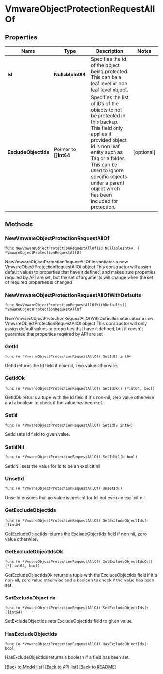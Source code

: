 # VmwareObjectProtectionRequestAllOf

## Properties

Name | Type | Description | Notes
------------ | ------------- | ------------- | -------------
**Id** | **NullableInt64** | Specifies the id of the object being protected. This can be a leaf level or non leaf level object. | 
**ExcludeObjectIds** | Pointer to **[]int64** | Specifies the list of IDs of the objects to not be protected in this backup. This field only applies if provided object id is non leaf entity such as Tag or a folder. This can be used to ignore specific objects under a parent object which has been included for protection. | [optional] 

## Methods

### NewVmwareObjectProtectionRequestAllOf

`func NewVmwareObjectProtectionRequestAllOf(id NullableInt64, ) *VmwareObjectProtectionRequestAllOf`

NewVmwareObjectProtectionRequestAllOf instantiates a new VmwareObjectProtectionRequestAllOf object
This constructor will assign default values to properties that have it defined,
and makes sure properties required by API are set, but the set of arguments
will change when the set of required properties is changed

### NewVmwareObjectProtectionRequestAllOfWithDefaults

`func NewVmwareObjectProtectionRequestAllOfWithDefaults() *VmwareObjectProtectionRequestAllOf`

NewVmwareObjectProtectionRequestAllOfWithDefaults instantiates a new VmwareObjectProtectionRequestAllOf object
This constructor will only assign default values to properties that have it defined,
but it doesn't guarantee that properties required by API are set

### GetId

`func (o *VmwareObjectProtectionRequestAllOf) GetId() int64`

GetId returns the Id field if non-nil, zero value otherwise.

### GetIdOk

`func (o *VmwareObjectProtectionRequestAllOf) GetIdOk() (*int64, bool)`

GetIdOk returns a tuple with the Id field if it's non-nil, zero value otherwise
and a boolean to check if the value has been set.

### SetId

`func (o *VmwareObjectProtectionRequestAllOf) SetId(v int64)`

SetId sets Id field to given value.


### SetIdNil

`func (o *VmwareObjectProtectionRequestAllOf) SetIdNil(b bool)`

 SetIdNil sets the value for Id to be an explicit nil

### UnsetId
`func (o *VmwareObjectProtectionRequestAllOf) UnsetId()`

UnsetId ensures that no value is present for Id, not even an explicit nil
### GetExcludeObjectIds

`func (o *VmwareObjectProtectionRequestAllOf) GetExcludeObjectIds() []int64`

GetExcludeObjectIds returns the ExcludeObjectIds field if non-nil, zero value otherwise.

### GetExcludeObjectIdsOk

`func (o *VmwareObjectProtectionRequestAllOf) GetExcludeObjectIdsOk() (*[]int64, bool)`

GetExcludeObjectIdsOk returns a tuple with the ExcludeObjectIds field if it's non-nil, zero value otherwise
and a boolean to check if the value has been set.

### SetExcludeObjectIds

`func (o *VmwareObjectProtectionRequestAllOf) SetExcludeObjectIds(v []int64)`

SetExcludeObjectIds sets ExcludeObjectIds field to given value.

### HasExcludeObjectIds

`func (o *VmwareObjectProtectionRequestAllOf) HasExcludeObjectIds() bool`

HasExcludeObjectIds returns a boolean if a field has been set.


[[Back to Model list]](../README.md#documentation-for-models) [[Back to API list]](../README.md#documentation-for-api-endpoints) [[Back to README]](../README.md)


